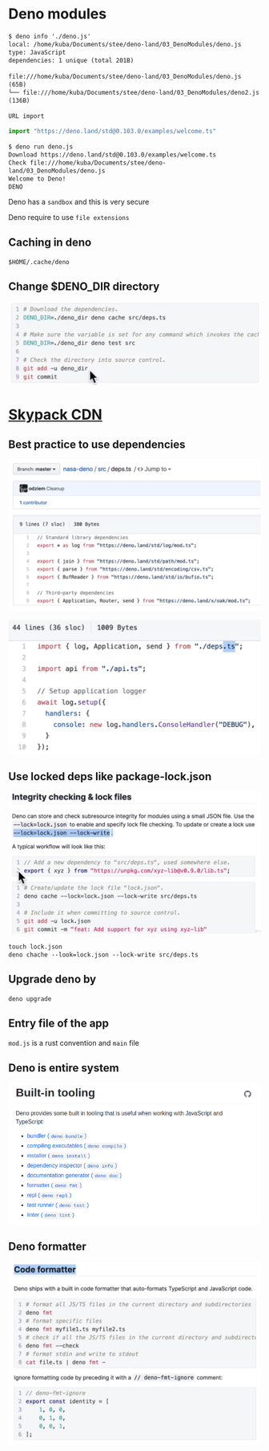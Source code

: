 # Deno modules

```
$ deno info './deno.js'
local: /home/kuba/Documents/stee/deno-land/03_DenoModules/deno.js
type: JavaScript
dependencies: 1 unique (total 201B)

file:///home/kuba/Documents/stee/deno-land/03_DenoModules/deno.js (65B)
└── file:///home/kuba/Documents/stee/deno-land/03_DenoModules/deno2.js (136B)
```

`URL import`

```js
import "https://deno.land/std@0.103.0/examples/welcome.ts"
```

```
$ deno run deno.js     
Download https://deno.land/std@0.103.0/examples/welcome.ts
Check file:///home/kuba/Documents/stee/deno-land/03_DenoModules/deno.js
Welcome to Deno!
DENO
```

Deno has a `sandbox` and this is very secure

Deno require to use `file extensions`

## Caching in deno

```
$HOME/.cache/deno
```

## Change $DENO_DIR directory

![img_4.png](img_4.png)

# [Skypack CDN](https://www.skypack.dev/)

## Best practice to use dependencies

![img_5.png](img_5.png)

![img_6.png](img_6.png)

## Use locked deps like package-lock.json

![img_7.png](img_7.png)

```
touch lock.json
deno chache --look=lock.json --lock-write src/deps.ts
```

## Upgrade deno by

```
deno upgrade
```

## Entry file of the app
`mod.js` is a rust convention and `main` file

## Deno is entire system

![img_10.png](img_10.png)

## Deno formatter

![img_9.png](img_9.png)